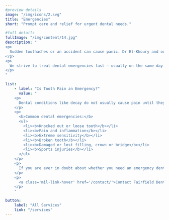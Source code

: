 ```yaml
---
#preview details
image: "/img/icons/2.svg"
title: "Emergencies"
short: "Prompt care and relief for urgent dental needs."

#full details
fullImage: "/img/content/14.jpg"
description: "
<p>
  Sudden toothaches or an accident can cause panic. Dr El-Khoury and our entire team are here to help ease your mind when a dental emergency occurs. We welcome you to contact our Fairfield dental clinic at the first sign of a problem so we can have you feeling like yourself again quickly.
</p>
<p>
  We strive to treat dental emergencies fast – usually on the same day.
</p>  
"

list: 
    - label: "Is Tooth Pain an Emergency?"
      value: "
    <p>
      Dental conditions like decay do not usually cause pain until they are well advanced and impact the nerve protected deep inside your tooth. Anytime you experience pain in a tooth, it’s your body’s way of alerting you to a problem. Ignoring the problem will likely cause it to worsen and may even result in the need for an extraction.
    </p>
    <p>
      <b>Common dental emergencies:</b>
      <ul>
        <li><b>Knocked out or loose tooth</b></li>
        <li><b>Pain and inflammation</b></li>
        <li><b>Extreme sensitivity</b></li>
        <li><b>Broken tooth</b></li>
        <li><b>Damaged or lost filling, crown or bridge</b></li>
        <li><b>Sports injuries</b></li>
      </ul>
    </p>
    <p>
      If you are ever in doubt about whether you need an emergency dental visit, contact Dr James El-Khoury and Associates to speak with one of our friendly and knowledgeable staff.
    </p>
    <p>
      <a class='mil-link-hover' href='/contact/'>Contact Fairfield Dental Care Today!</a>
    </p>
    "

button:
    label: "All Services"
    link: "/services" 
---
```


